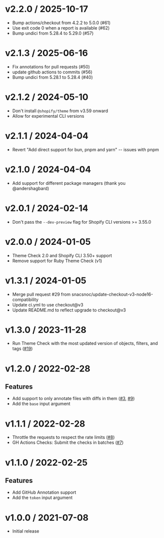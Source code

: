 v2.2.0 / 2025-10-17
==================

  * Bump actions/checkout from 4.2.2 to 5.0.0 (#61)
  * Use exit code 0 when a report is available (#62)
  * Bump undici from 5.28.4 to 5.29.0 (#57)

v2.1.3 / 2025-06-16
==================

  * Fix annotations for pull requests (#50)
  * update github actions to commits (#56)
  * Bump undici from 5.28.1 to 5.28.4 (#40)

v2.1.2 / 2024-05-10
==================

  * Don't install `@shopify/theme` from v3.59 onward
  * Allow for experimental CLI versions

v2.1.1 / 2024-04-04
==================

  * Revert "Add direct support for bun, pnpm and yarn" -- issues with pnpm

v2.1.0 / 2024-04-04
==================

  * Add support for different package managers (thank you @andershagbard)

v2.0.1 / 2024-02-14
==================

  * Don't pass the `--dev-preview` flag for Shopify CLI versions >= 3.55.0

v2.0.0 / 2024-01-05
===================

  * Theme Check 2.0 and Shopify CLI 3.50+ support
  * Remove support for Ruby Theme Check (v1)

v1.3.1 / 2024-01-05
===================

  * Merge pull request #29 from snacsnoc/update-checkout-v3-node16-compatibility
  * Update ci.yml to use checkout@v3
  * Update README.md to reflect upgrade to checkout@v3

v1.3.0 / 2023-11-28
===================

  * Run Theme Check with the most updated version of objects, filters, and tags ([#19](https://github.com/Shopify/theme-check-action/pull/19))

v1.2.0 / 2022-02-28
===================

## Features

  * Add support to only annotate files with diffs in them ([#3](https://github.com/shopify/theme-check-action/issues/3), [#9](https://github.com/shopify/theme-check-action/issues/9))
  * Add the `base` input argument

v1.1.1 / 2022-02-28
===================

  * Throttle the requests to respect the rate limits ([#8](https://github.com/shopify/theme-check-action/issues/8))
  * GH Actions Checks: Submit the checks in batches ([#7](https://github.com/shopify/theme-check-action/issues/7))

v1.1.0 / 2022-02-25
===================

## Features

  * Add GitHub Annotation support
  * Add the `token` input argument

v1.0.0 / 2021-07-08
===================

  * Initial release
